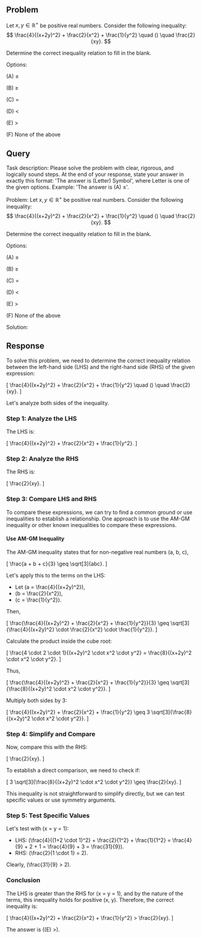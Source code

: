 ## Problem

Let $x, y \in \mathbb{R}^{+}$ be positive real numbers. Consider the following inequality:
$$
\frac{4}{(x+2y)^2} + \frac{2}{x^2} + \frac{1}{y^2} \quad () \quad \frac{2}{xy}.
$$

Determine the correct inequality relation to fill in the blank.

Options:

(A) $\leq$ 

(B) $\geq$

(C) $=$ 

(D) $<$

(E) $>$

(F) None of the above

## Query

Task description: Please solve the problem with clear, rigorous, and logically sound steps. At the end of your response, state your answer in exactly this format: 'The answer is (Letter) Symbol', where Letter is one of the given options. Example: 'The answer is (A) $\leq$'.

Problem: Let $x, y \in \mathbb{R}^{+}$ be positive real numbers. Consider the following inequality:
$$
\frac{4}{(x+2y)^2} + \frac{2}{x^2} + \frac{1}{y^2} \quad () \quad \frac{2}{xy}.
$$

Determine the correct inequality relation to fill in the blank.

Options:

(A) $\leq$ 

(B) $\geq$

(C) $=$ 

(D) $<$

(E) $>$

(F) None of the above

Solution:

## Response

To solve this problem, we need to determine the correct inequality relation between the left-hand side (LHS) and the right-hand side (RHS) of the given expression:

\[
\frac{4}{(x+2y)^2} + \frac{2}{x^2} + \frac{1}{y^2} \quad () \quad \frac{2}{xy}.
\]

Let's analyze both sides of the inequality.

### Step 1: Analyze the LHS

The LHS is:

\[
\frac{4}{(x+2y)^2} + \frac{2}{x^2} + \frac{1}{y^2}.
\]

### Step 2: Analyze the RHS

The RHS is:

\[
\frac{2}{xy}.
\]

### Step 3: Compare LHS and RHS

To compare these expressions, we can try to find a common ground or use inequalities to establish a relationship. One approach is to use the AM-GM inequality or other known inequalities to compare these expressions.

#### Use AM-GM Inequality

The AM-GM inequality states that for non-negative real numbers \(a, b, c\),

\[
\frac{a + b + c}{3} \geq \sqrt[3]{abc}.
\]

Let's apply this to the terms on the LHS:

- Let \(a = \frac{4}{(x+2y)^2}\),
- \(b = \frac{2}{x^2}\),
- \(c = \frac{1}{y^2}\).

Then,

\[
\frac{\frac{4}{(x+2y)^2} + \frac{2}{x^2} + \frac{1}{y^2}}{3} \geq \sqrt[3]{\frac{4}{(x+2y)^2} \cdot \frac{2}{x^2} \cdot \frac{1}{y^2}}.
\]

Calculate the product inside the cube root:

\[
\frac{4 \cdot 2 \cdot 1}{(x+2y)^2 \cdot x^2 \cdot y^2} = \frac{8}{(x+2y)^2 \cdot x^2 \cdot y^2}.
\]

Thus,

\[
\frac{\frac{4}{(x+2y)^2} + \frac{2}{x^2} + \frac{1}{y^2}}{3} \geq \sqrt[3]{\frac{8}{(x+2y)^2 \cdot x^2 \cdot y^2}}.
\]

Multiply both sides by 3:

\[
\frac{4}{(x+2y)^2} + \frac{2}{x^2} + \frac{1}{y^2} \geq 3 \sqrt[3]{\frac{8}{(x+2y)^2 \cdot x^2 \cdot y^2}}.
\]

### Step 4: Simplify and Compare

Now, compare this with the RHS:

\[
\frac{2}{xy}.
\]

To establish a direct comparison, we need to check if:

\[
3 \sqrt[3]{\frac{8}{(x+2y)^2 \cdot x^2 \cdot y^2}} \geq \frac{2}{xy}.
\]

This inequality is not straightforward to simplify directly, but we can test specific values or use symmetry arguments.

### Step 5: Test Specific Values

Let's test with \(x = y = 1\):

- LHS: \(\frac{4}{(1+2 \cdot 1)^2} + \frac{2}{1^2} + \frac{1}{1^2} = \frac{4}{9} + 2 + 1 = \frac{4}{9} + 3 = \frac{31}{9}\).
- RHS: \(\frac{2}{1 \cdot 1} = 2\).

Clearly, \(\frac{31}{9} > 2\).

### Conclusion

The LHS is greater than the RHS for \(x = y = 1\), and by the nature of the terms, this inequality holds for positive \(x, y\). Therefore, the correct inequality is:

\[
\frac{4}{(x+2y)^2} + \frac{2}{x^2} + \frac{1}{y^2} > \frac{2}{xy}.
\]

The answer is \((E) >\).